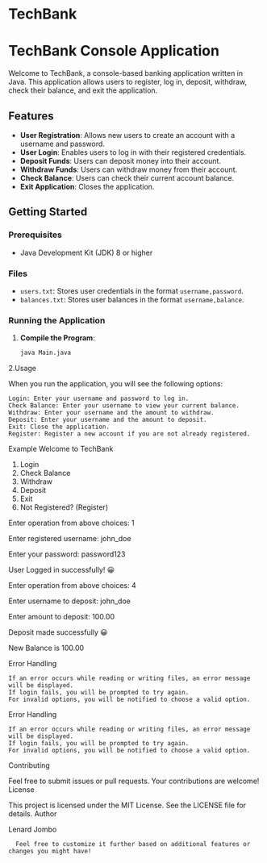 # TechBank
# TechBank Console Application

Welcome to TechBank, a console-based banking application written in Java. This application allows users to register, log in, deposit, withdraw, check their balance, and exit the application.

## Features

- **User Registration**: Allows new users to create an account with a username and password.
- **User Login**: Enables users to log in with their registered credentials.
- **Deposit Funds**: Users can deposit money into their account.
- **Withdraw Funds**: Users can withdraw money from their account.
- **Check Balance**: Users can check their current account balance.
- **Exit Application**: Closes the application.

## Getting Started

### Prerequisites

- Java Development Kit (JDK) 8 or higher

### Files

- `users.txt`: Stores user credentials in the format `username,password`.
- `balances.txt`: Stores user balances in the format `username,balance`.

### Running the Application

1. **Compile the Program**:
   ```bash
   java Main.java

2.Usage

When you run the application, you will see the following options:

    Login: Enter your username and password to log in.
    Check Balance: Enter your username to view your current balance.
    Withdraw: Enter your username and the amount to withdraw.
    Deposit: Enter your username and the amount to deposit.
    Exit: Close the application.
    Register: Register a new account if you are not already registered.

Example
   Welcome to TechBank
   1. Login
   2. Check Balance
   3. Withdraw
   4. Deposit
   5. Exit
   6. Not Registered? (Register)

Enter operation from above choices: 1

Enter registered username: john_doe

Enter your password: password123

User Logged in successfully! 😀

Enter operation from above choices: 4

Enter username to deposit: john_doe

Enter amount to deposit: 100.00

Deposit made successfully 😀

New Balance is 100.00

Error Handling

    If an error occurs while reading or writing files, an error message will be displayed.
    If login fails, you will be prompted to try again.
    For invalid options, you will be notified to choose a valid option.




Error Handling

    If an error occurs while reading or writing files, an error message will be displayed.
    If login fails, you will be prompted to try again.
    For invalid options, you will be notified to choose a valid option.

Contributing

Feel free to submit issues or pull requests. Your contributions are welcome!
License

This project is licensed under the MIT License. See the LICENSE file for details.
Author

Lenard Jombo

      Feel free to customize it further based on additional features or changes you might have!

